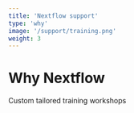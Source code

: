 ```yaml
---
title: 'Nextflow support'
type: 'why'
image: '/support/training.png'
weight: 3
---
```


# Why Nextflow
Custom tailored training workshops